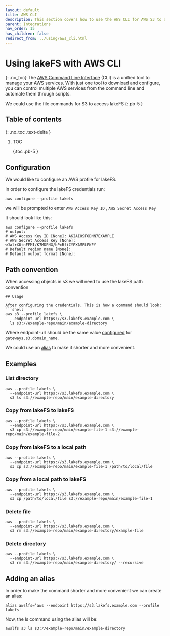 ```yaml
---
layout: default
title: AWS CLI
description: This section covers how to use the AWS CLI for AWS S3 to access lakeFS.
parent: Integrations
nav_order: 15
has_children: false
redirect_from: ../using/aws_cli.html
---
```


# Using lakeFS with AWS CLI

{: .no\_toc} The [AWS Command Line Interface](https://aws.amazon.com/cli/) \(CLI\) is a unified tool to manage your AWS services. With just one tool to download and configure, you can control multiple AWS services from the command line and automate them through scripts.

We could use the file commands for S3 to access lakeFS {:.pb-5 }

## Table of contents

{: .no\_toc .text-delta }

1. TOC

   {:toc .pb-5 }

## Configuration

We would like to configure an AWS profile for lakeFS.

In order to configure the lakeFS credentials run:

```text
aws configure --profile lakefs
```

we will be prompted to enter `AWS Access Key ID` , `AWS Secret Access Key`

It should look like this:

```text
aws configure --profile lakefs
# output:  
# AWS Access Key ID [None]: AKIAIOSFODNN7EXAMPLE    
# AWS Secret Access Key [None]: wJalrXUtnFEMI/K7MDENG/bPxRfiCYEXAMPLEKEY
# Default region name [None]: 
# Default output format [None]:
```

## Path convention

When accessing objects in s3 we will need to use the lakeFS path convention

```text
## Usage

After configuring the credentials, This is how a command should look:
```shell 
aws s3 --profile lakefs \
  --endpoint-url https://s3.lakefs.example.com \
  ls s3://example-repo/main/example-directory
```

Where endpoint-url should be the same value [configured](../reference/configuration.md#reference) for `gateways.s3.domain_name`.

We could use an [alias](aws_cli.md#adding-an-alias) to make it shorter and more convenient.

## Examples

### List directory

```text
aws --profile lakefs \
  --endpoint-url https://s3.lakefs.example.com \
  s3 ls s3://example-repo/main/example-directory
```

### Copy from lakeFS to lakeFS

```text
aws --profile lakefs \
  --endpoint-url https://s3.lakefs.example.com \
  s3 cp s3://example-repo/main/example-file-1 s3://example-repo/main/example-file-2
```

### Copy from lakeFS to a local path

```text
aws --profile lakefs \
  --endpoint-url https://s3.lakefs.example.com \
  s3 cp s3://example-repo/main/example-file-1 /path/to/local/file
```

### Copy from a local path to lakeFS

```text
aws --profile lakefs \
  --endpoint-url https://s3.lakefs.example.com \
  s3 cp /path/to/local/file s3://example-repo/main/example-file-1
```

### Delete file

```text
aws --profile lakefs \
  --endpoint-url https://s3.lakefs.example.com \
  s3 rm s3://example-repo/main/example-directory/example-file
```

### Delete directory

```text
aws --profile lakefs \
  --endpoint-url https://s3.lakefs.example.com \
  s3 rm s3://example-repo/main/example-directory/ --recursive
```

## Adding an alias

In order to make the command shorter and more convenient we can create an alias:

```text
alias awslfs='aws --endpoint https://s3.lakefs.example.com --profile lakefs'
```

Now, the ls command using the alias will be:

```text
awslfs s3 ls s3://example-repo/main/example-directory
```

